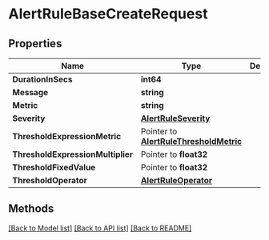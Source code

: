 # AlertRuleBaseCreateRequest

## Properties

Name | Type | Description | Notes
------------ | ------------- | ------------- | -------------
**DurationInSecs** | **int64** |  | 
**Message** | **string** |  | 
**Metric** | **string** |  | 
**Severity** | [**AlertRuleSeverity**](AlertRuleSeverity.md) |  | 
**ThresholdExpressionMetric** | Pointer to [**AlertRuleThresholdMetric**](AlertRuleThresholdMetric.md) |  | [optional] 
**ThresholdExpressionMultiplier** | Pointer to **float32** |  | [optional] 
**ThresholdFixedValue** | Pointer to **float32** |  | [optional] 
**ThresholdOperator** | [**AlertRuleOperator**](AlertRuleOperator.md) |  | 

## Methods


[[Back to Model list]](../README.md#documentation-for-models) [[Back to API list]](../README.md#documentation-for-api-endpoints) [[Back to README]](../README.md)



